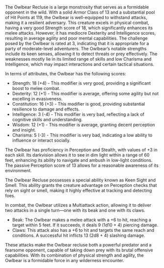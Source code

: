 The Owlbear Recluse is a large monstrosity that serves as a formidable opponent in the wild. With a solid Armor Class of 13 and a substantial pool of Hit Points at 119, the Owlbear is well-equipped to withstand attacks, making it a resilient adversary. This creature excels in physical combat, having a very good Strength score of 18, which significantly enhances its melee attacks. However, it has mediocre Dexterity and Intelligence scores, resulting in average agility and poor mental capabilities. The challenge posed by the Owlbear is rated at 3, indicating that it is appropriate for a party of moderate-level adventurers. The Owlbear’s notable strengths include its keen senses, allowing it to detect threats or prey effectively. The weaknesses mostly lie in its limited range of skills and low Charisma and Intelligence, which may impact interactions and certain tactical situations.

In terms of attributes, the Owlbear has the following scores:

- Strength: 18 (+4) - This modifier is very good, providing a significant boost to melee combat.
- Dexterity: 12 (+1) - This modifier is average, offering some agility but not excelling in evasiveness.
- Constitution: 16 (+3) - This modifier is good, providing substantial resilience to damage and effects.
- Intelligence: 3 (-4) - This modifier is very bad, reflecting a lack of cognitive skills and understanding.
- Wisdom: 12 (+1) - This modifier is average, granting decent perception and insight.
- Charisma: 5 (-3) - This modifier is very bad, indicating a low ability to influence or interact socially.

The Owlbear has proficiency in Perception and Stealth, with values of +3 in each skill. Its darkvision allows it to see in dim light within a range of 60 feet, enhancing its ability to navigate and ambush in low-light conditions. The passive Perception score of 13 allows for a reasonable awareness of its environment.

The Owlbear Recluse possesses a special ability known as Keen Sight and Smell. This ability grants the creature advantage on Perception checks that rely on sight or smell, making it highly effective at tracking and detecting foes.

In combat, the Owlbear utilizes a Multiattack action, allowing it to deliver two attacks in a single turn—one with its beak and one with its claws. 

- Beak: The Owlbear makes a melee attack with a +6 to hit, reaching a target within 5 feet. If it succeeds, it deals 9 (1d10 + 4) piercing damage.
- Claws: This attack also has a +6 to hit and targets the same reach and conditions. A successful hit inflicts 13 (2d8 + 4) slashing damage.

These attacks make the Owlbear recluse both a powerful predator and a fearsome opponent, capable of taking down prey with its brutal offensive capabilities. With its combination of physical strength and agility, the Owlbear is a formidable force in any wilderness encounter.